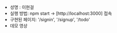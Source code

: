 * 성명 : 이현걸
* 실행 방법: npm start -> [http://localhost:3000] 접속
* 구현된 페이지: '/signin', '/signup', '/todo'
* 데모 영상
